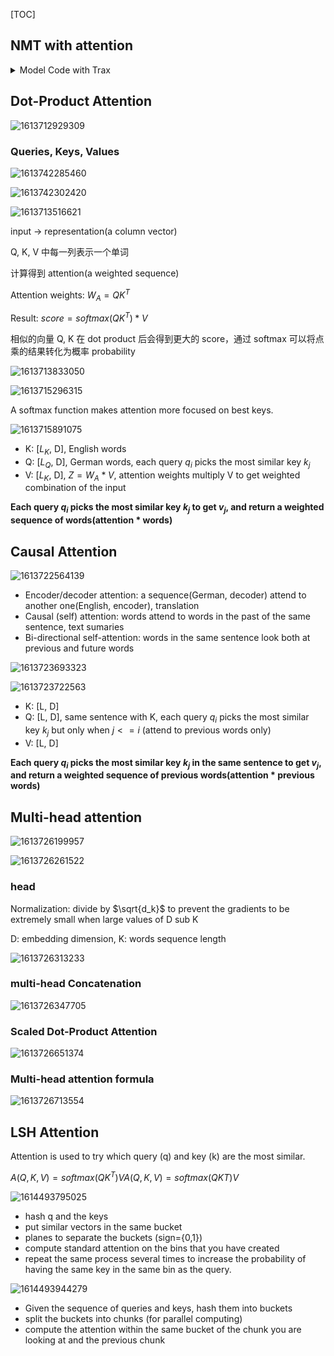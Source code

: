 [TOC]



## NMT with attention

<details>
<summary>Model Code with Trax</summary>

``` python
def NMTAttn(input_vocab_size=33300,
            target_vocab_size=33300,
            d_model=1024,
            n_encoder_layers=2,
            n_decoder_layers=2,
            n_attention_heads=4,
            attention_dropout=0.0,
            mode='train'):
    """Returns an LSTM sequence-to-sequence model with attention.

    The input to the model is a pair (input tokens, target tokens), e.g.,
    an English sentence (tokenized) and its translation into German (tokenized).

    Args:
    input_vocab_size: int: vocab size of the input
    target_vocab_size: int: vocab size of the target
    d_model: int:  depth of embedding (n_units in the LSTM cell)
    n_encoder_layers: int: number of LSTM layers in the encoder
    n_decoder_layers: int: number of LSTM layers in the decoder after attention
    n_attention_heads: int: number of attention heads
    attention_dropout: float, dropout for the attention layer
    mode: str: 'train', 'eval' or 'predict', predict mode is for fast inference

    Returns:
    A LSTM sequence-to-sequence model with attention.
    """

    ### START CODE HERE (REPLACE INSTANCES OF `None` WITH YOUR CODE) ###

    # Step 0: call the helper function to create layers for the input encoder
    input_encoder = input_encoder_fn(input_vocab_size, d_model, n_encoder_layers)

    # Step 0: call the helper function to create layers for the pre-attention decoder
    pre_attention_decoder = pre_attention_decoder_fn(mode, target_vocab_size, d_model)

    # Step 1: create a serial network
    model = tl.Serial( 

    # Step 2: copy input tokens and target tokens as they will be needed later.
    tl.Select([0, 1, 0, 1]),

    # Step 3: run input encoder on the input and pre-attention decoder the target.
    tl.Parallel(input_encoder, pre_attention_decoder),

    # Step 4: prepare queries, keys, values and mask for attention.
    tl.Fn('PrepareAttentionInput', prepare_attention_input, n_out=4),

    # Step 5: run the AttentionQKV layer
    # nest it inside a Residual layer to add to the pre-attention decoder activations(i.e. queries)
    tl.Residual(tl.AttentionQKV(d_feature=d_model, n_heads=n_attention_heads, dropout=attention_dropout, mode=mode)),

    # Step 6: drop attention mask (i.e. index = None
    tl.Select([0, 2]),

    # Step 7: run the rest of the RNN decoder
    [tl.LSTM(d_model) for _ in range(n_encoder_layers)],

    # Step 8: prepare output by making it the right size
    tl.Dense(target_vocab_size),

    # Step 9: Log-softmax for output
    tl.LogSoftmax(axis=-1)
    )

	### END CODE HERE

	return model
```

</details>

## Dot-Product Attention

![1613712929309](images/1613712929309.png)

### Queries, Keys, Values

![1613742285460](images/1613742285460.png)

![1613742302420](images/1613742302420.png)

![1613713516621](images/1613713516621.png)

input -> representation(a column vector)

Q, K, V 中每一列表示一个单词

计算得到 attention(a weighted sequence)

Attention weights: $W_A = Q K^T$ 

Result: $score = softmax(Q K^T) * V$

相似的向量 Q, K 在 dot product 后会得到更大的 score，通过 softmax 可以将点乘的结果转化为概率 probability

![1613713833050](images/1613713833050.png)

![1613715296315](images/1613715296315.png)

A softmax function makes attention more focused on best keys.

![1613715891075](images/1613715891075.png)

- K: [$L_K$, D], English words
- Q: [$L_Q$, D], German words, each query $q_i$ picks the most similar key $k_j$
- V: [$L_K$, D],   $Z = W_A*V$, attention weights multiply V to get weighted combination of the input

**Each query $q_i$ picks the most similar key $k_j$ to get $v_j$, and return a weighted sequence of words(attention * words)**

## Causal Attention

![1613722564139](images/1613722564139.png)

- Encoder/decoder attention: a sequence(German, decoder) attend to another one(English, encoder), translation
- Causal (self) attention: words attend to words in the past of the same sentence, text sumaries
- Bi-directional self-attention: words in the same sentence look both at previous and future words

![1613723693323](images/1613723693323.png)

![1613723722563](images/1613723722563.png)

- K: [L, D]
- Q: [L, D], same sentence with K, each query $q_i$ picks the most similar key $k_j$ but only when $j <= i$ (attend to previous words only)
- V: [L, D]

**Each query $q_i$ picks the most similar key $k_j$ in the same sentence to get $v_j$, and return a weighted sequence of previous words(attention * previous words)**

## Multi-head attention

![1613726199957](images/1613726199957.png)

![1613726261522](images/1613726261522.png)

### head

Normalization: divide by $\sqrt{d_k}$ to prevent the gradients to be extremely small when large values of D sub K

D: embedding dimension, K: words sequence length

![1613726313233](images/1613726313233.png)

### multi-head Concatenation

![1613726347705](images/1613726347705.png)

### Scaled Dot-Product Attention

![1613726651374](images/1613726651374.png)

### Multi-head attention formula

![1613726713554](images/1613726713554.png)

## LSH Attention

Attention is used to try which query (q) and key (k) are the most similar.

$A(Q,K,V) = softmax(QK^T)V A(Q,K,V)=softmax(QKT)V$



![1614493795025](images/1614493795025.png)

- hash q and the keys
- put similar vectors in the same bucket
- planes to separate the buckets (sign={0,1})
- compute standard attention on the bins that you have created
- repeat the same process several times to increase the probability of having the same key in the same bin as the query. 

![1614493944279](images/1614493944279.png)

- Given the sequence of queries and keys, hash them into buckets
- split the buckets into chunks (for parallel computing)
- compute the attention within the same bucket of the chunk you are looking at and the previous chunk